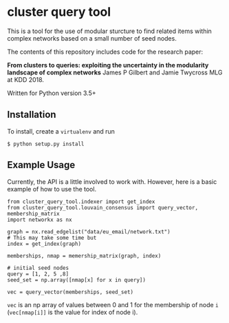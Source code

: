 # cluster query tool

This is a tool for the use of modular sturcture to find related items
within complex networks based on a small number of seed nodes.

The contents of this repository includes code for the research paper:

**From clusters to queries: exploiting the uncertainty in the modularity
landscape of complex networks** James P Gilbert and Jamie Twycross
MLG at KDD 2018.

Written for Python version 3.5+

## Installation
To install, create a `virtualenv` and run

    $ python setup.py install

## Example Usage

Currently, the API is a little involved to work with.
However, here is a basic example of how to use the tool.

    from cluster_query_tool.indexer import get_index
    from cluster_query_tool.louvain_consensus import query_vector, membership_matrix
    import networkx as nx

    graph = nx.read_edgelist("data/eu_email/network.txt")
    # This may take some time but
    index = get_index(graph)

    memberships, nmap = memership_matrix(graph, index)

    # initial seed nodes
    query = [1, 2, 5 ,8]
    seed_set = np.array([nmap[x] for x in query])

    vec = query_vector(memberships, seed_set)

`vec` is an np array of values between 0 and 1 for the membership of node `i`
(`vec[nmap[i]]` is the value for index of node i).

